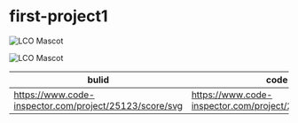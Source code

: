 # first-project1


![LCO Mascot](https://www.code-inspector.com/project/25123/score/svg) 

![LCO Mascot](https://www.code-inspector.com/project/25123/status/svg)


|bulid | code |
|-----|------|
|https://www.code-inspector.com/project/25123/score/svg | https://www.code-inspector.com/project/25123/status/svg |
